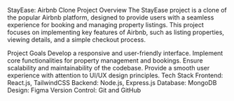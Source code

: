 StayEase: Airbnb Clone Project
Overview
The StayEase project is a clone of the popular Airbnb platform, designed to provide users with a seamless experience for booking and managing property listings. This project focuses on implementing key features of Airbnb, such as listing properties, viewing details, and a simple checkout process.

Project Goals
Develop a responsive and user-friendly interface.
Implement core functionalities for property management and bookings.
Ensure scalability and maintainability of the codebase.
Provide a smooth user experience with attention to UI/UX design principles.
Tech Stack
Frontend: React.js, TailwindCSS
Backend: Node.js, Express.js
Database: MongoDB
Design: Figma
Version Control: Git and GitHub
